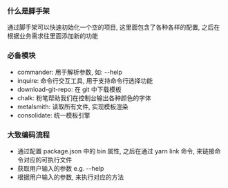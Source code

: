 ### 什么是脚手架

通过脚手架可以快速初始化一个空的项目, 这里面包含了各种各样的配置, 之后在根据业务需求往里面添加新的功能

### 必备模块

- commander: 用于解析参数, 如: --help
- inquire: 命令行交互工具, 用于支持命令行选择功能
- download-git-repo: 在 git 中下载模板
- chalk: 粉笔帮助我们在控制台输出各种颜色的字体
- metalsmith: 读取所有文件, 实现模板渲染
- consolidate: 统一模板引擎

### 大致编码流程

- 通过配置 package.json 中的 bin 属性, 之后在通过 yarn link 命令, 来链接命令对应的可执行文件
- 获取用户输入的参数 e.g. --help
- 根据用户输入的参数, 来执行对应的方法
